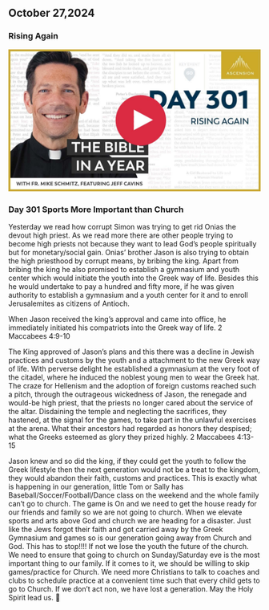 ## October 27,2024

### Rising Again

[![Rising Again](https://raw.githubusercontent.com/linusjf/BIAY/main/October/jpgs/Day301.jpg)](https://youtu.be/NKcoHVjNAas "Rising Again")

### Day 301 Sports More Important than Church

Yesterday we read how corrupt Simon was trying to get rid Onias the devout high priest. As we read more there are other people trying to become high priests not because they want to lead God’s people spiritually but for monetary/social gain.
Onias’ brother Jason is also trying to obtain the high priesthood by corrupt means, by bribing the king. Apart from bribing the king he also promised to establish a gymnasium and youth center which would initiate the youth into the Greek way of life.
Besides this he would undertake to pay a hundred and fifty more, if he was given authority to establish a gymnasium and a youth center for it and to enroll Jerusalemites as citizens of Antioch.

When Jason received the king’s approval and came into office, he immediately initiated his compatriots into the Greek way of life. 2 Maccabees 4:9-10

The King approved of Jason’s plans and this there was a decline in Jewish practices and customs by the youth and a attachment to the new Greek way of life.
With perverse delight he established a gymnasium at the very foot of the citadel, where he induced the noblest young men to wear the Greek hat.
The craze for Hellenism and the adoption of foreign customs reached such a pitch, through the outrageous wickedness of Jason, the renegade and would-be high priest,
that the priests no longer cared about the service of the altar. Disdaining the temple and neglecting the sacrifices, they hastened, at the signal for the games, to take part in the unlawful exercises at the arena.
What their ancestors had regarded as honors they despised; what the Greeks esteemed as glory they prized highly. 2 Maccabees 4:13-15

Jason knew and so did the king, if they could get the youth to follow the Greek lifestyle then the next generation would not be a treat to the kingdom, they would abandon their faith, customs and practices.
This is exactly what is happening in our generation, little Tom or Sally has Baseball/Soccer/Football/Dance class on the weekend and the whole family can’t go to church. The game is On and we need to get the house ready for our friends and family so we are not going to church. When we elevate sports and arts above God and church we are heading for a disaster. Just like the Jews forgot their faith and got carried away by the Greek Gymnasium and games so is our generation going away from Church and God.
This has to stop!!!! If not we lose the youth the future of the church.
We need to ensure that going to church on Sunday/Saturday eve is the most important thing to our family. If it comes to it, we should be willing to skip games/practice for Church. We need more Christians to talk to coaches and clubs to schedule practice at a convenient time such that every child gets to go to Church. If we don’t act non, we have lost a generation.
May the Holy Spirit lead us. 🙏
